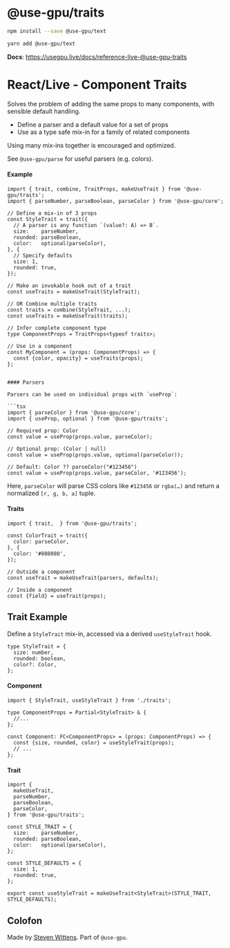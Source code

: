 # @use-gpu/traits

```sh
npm install --save @use-gpu/text
```

```sh
yarn add @use-gpu/text
```

**Docs**: https://usegpu.live/docs/reference-live-@use-gpu-traits

# React/Live - Component Traits

Solves the problem of adding the same props to many components, with sensible default handling.

- Define a parser and a default value for a set of props
- Use as a type safe mix-in for a family of related components

Using many mix-ins together is encouraged and optimized.

See `@use-gpu/parse` for useful parsers (e.g. colors).

#### Example

```tsx
import { trait, combine, TraitProps, makeUseTrait } from '@use-gpu/traits';
import { parseNumber, parseBoolean, parseColor } from '@use-gpu/core';

// Define a mix-in of 3 props
const StyleTrait = trait({
  // A parser is any function `(value?: A) => B`.
  size:    parseNumber,
  rounded: parseBoolean,
  color:   optional(parseColor),
}, {
  // Specify defaults
  size: 1,
  rounded: true,
});

// Make an invokable hook out of a trait
const useTraits = makeUseTrait(StyleTrait);

// OR Combine multiple traits
const traits = combine(StyleTrait, ...);
const useTraits = makeUseTrait(traits);

// Infer complete component type
type ComponentProps = TraitProps<typeof traits>;

// Use in a component
const MyComponent = (props: ComponentProps) => {
  const {color, opacity} = useTraits(props);
};


#### Parsers

Parsers can be used on individual props with `useProp`:

```tsx
import { parseColor } from '@use-gpu/core';
import { useProp, optional } from '@use-gpu/traits';

// Required prop: Color
const value = useProp(props.value, parseColor);

// Optional prop: (Color | null)
const value = useProp(props.value, optional(parseColor));

// Default: Color ?? parseColor("#123456")
const value = useProp(props.value, parseColor, '#123456');
```
Here, `parseColor` will parse CSS colors like `#123456` or `rgba(…)` and return a normalized `[r, g, b, a]` tuple.

#### Traits

```tsx
import { trait,  } from '@use-gpu/traits';

const ColorTrait = trait({
  color: parseColor,
}, {
  color: '#808080',
});

// Outside a component
const useTrait = makeUseTrait(parsers, defaults);

// Inside a component
const {field} = useTrait(props);
```

## Trait Example

Define a `StyleTrait` mix-in, accessed via a derived `useStyleTrait` hook.

```tsx
type StyleTrait = {
  size: number,
  rounded: boolean,
  color?: Color,
};
```

#### Component

```tsx
import { StyleTrait, useStyleTrait } from './traits';

type ComponentProps = Partial<StyleTrait> & {
  //...
};
  
const Component: FC<ComponentProps> = (props: ComponentProps) => {
  const {size, rounded, color} = useStyleTrait(props);
  // ...
};
```

#### Trait

```tsx
import {
  makeUseTrait,
  parseNumber,
  parseBoolean,
  parseColor,
} from '@use-gpu/traits';

const STYLE_TRAIT = {
  size:    parseNumber,
  rounded: parseBoolean,
  color:   optional(parseColor),
};

const STYLE_DEFAULTS = {
  size: 1,
  rounded: true,
};

export const useStyleTrait = makeUseTrait<StyleTrait>(STYLE_TRAIT, STYLE_DEFAULTS);
```


## Colofon

Made by [Steven Wittens](https://acko.net). Part of `@use-gpu`.

